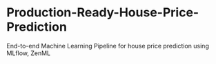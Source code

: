 # Production-Ready-House-Price-Prediction
End-to-end Machine Learning Pipeline for house price prediction using MLflow, ZenML
